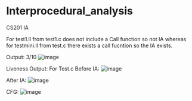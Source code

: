 # Interprocedural_analysis
CS201 IA


For test1.ll from test1.c does not include a Call function so not IA
whereas for testmini.ll from test.c there exists a call fucntion so the IA exists.

Output: 3/10
![image](https://user-images.githubusercontent.com/115338042/224440201-b2783ac0-381c-407b-bf69-4ce1553ee76c.png)


Liveness Output: For Test.c
Before IA:
![image](https://user-images.githubusercontent.com/115338042/224461200-f3911092-c75c-4711-8143-98e8d087d59b.png)

After IA:
![image](https://user-images.githubusercontent.com/115338042/224463336-3295ef9b-72e2-4e0d-bdcf-fa73d41b9402.png)

CFG:
![image](https://user-images.githubusercontent.com/115338042/224463491-527552e3-8964-438f-bb7c-3c5c49e29344.png)
